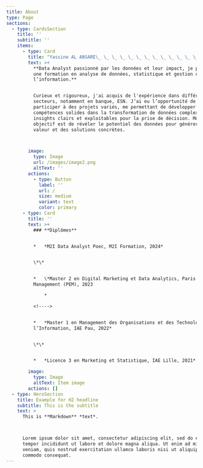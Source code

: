 ```yaml
---
title: About
type: Page
sections:
  - type: CardsSection
    title: ''
    subtitle: ''
    items:
      - type: Card
        title: "Yassine AL ANSARE\_ \_ \_ \_ \_ \_ \_ \_ \_ \_ \_ \_ \_ \_Data Analyst junior"
        text: >+
          **Data Analyst passionné par les données et leur impact, je possède
          une formation en analyse de données, statistique et gestion de
          l’information.**


          Curieux et rigoureux, j'ai acquis de l'expérience dans différents
          secteurs, notamment en banque, ESN. J’ai eu l’opportunité de
          participer à des projets variés, me permettant de développer des
          compétences solides dans la transformation de données complexes en
          insights clairs et exploitables pour la prise de décision. Mon
          objectif est de révéler le potentiel des données pour générer de la
          valeur et des solutions concrètes.



        image:
          type: Image
          url: /images/image2.png
          altText: ''
        actions:
          - type: Button
            label: ''
            url: /
            size: medium
            variant: text
            color: primary
      - type: Card
        title: ''
        text: >+
          ### **Diplômes**


          *   *M2I Data Analyst Poec, M2I Formation, 2024*


          \*\*


          *   \*Master 2 en Digital Marketing et Data Analytics, Paris École de
          Management (PEM), 2023

              *

          <!---->


          *   *Master 1 en Management des Organisations et des Technologies de
          l’Information, IAE Pau, 2022*


          \*\*


          *   *Licence 3 en Marketing et Statistique, IAE Lille, 2021*

        image:
          type: Image
          altText: Item image
        actions: []
  - type: HeroSection
    title: Example for H2 headline
    subtitle: This is the subtitle
    text: >
      This is **Markdown** *text*.



      Lorem ipsum dolor sit amet, consectetur adipiscing elit, sed do eiusmod
      tempor incididunt ut labore et dolore magna aliqua. Ut enim ad minim
      veniam, quis nostrud exercitation ullamco laboris nisi ut aliquip ex ea
      commodo consequat.
---
```

